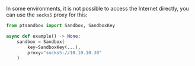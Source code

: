 In some environments, it is not possible to access the Internet directly, you can use the `socks5` proxy for this:

```python
from ptsandbox import Sandbox, SandboxKey

async def example() -> None:
    sandbox = Sandbox(
        key=SandboxKey(...),
        proxy="socks5://10.10.10.30"
    )
```
